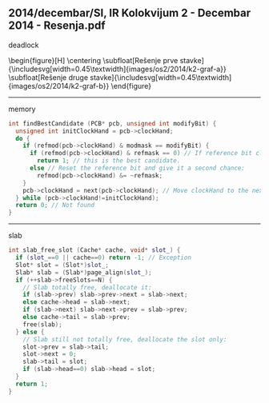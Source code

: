 2014/decembar/SI, IR Kolokvijum 2 - Decembar 2014 - Resenja.pdf
--------------------------------------------------------------------------------
deadlock

\begin{figure}[H]
\centering
\subfloat[Rešenje prve stavke]{\includesvg[width=0.45\textwidth]{images/os2/2014/k2-graf-a}}
\subfloat[Rešenje druge stavke]{\includesvg[width=0.45\textwidth]{images/os2/2014/k2-graf-b}}
\end{figure}

--------------------------------------------------------------------------------
memory
```cpp
int findBestCandidate (PCB* pcb, unsigned int modifyBit) { 
  unsigned int initClockHand = pcb->clockHand; 
  do { 
    if (refmod(pcb->clockHand) & modmask == modifyBit) { 
      if (refmod(pcb->clockHand) & refmask == 0) // If reference bit clear, 
        return 1; // this is the best candidate. 
      else // Reset the reference bit and give it a second chance: 
        refmod(pcb->clockHand) &= ~refmask; 
    } 
    pcb->clockHand = next(pcb->clockHand); // Move clockHand to the next 
  } while (pcb->clockHand!=initClockHand); 
  return 0; // Not found 
} 
```

--------------------------------------------------------------------------------
slab
```cpp
int slab_free_slot (Cache* cache, void* slot_) { 
  if (slot_==0 || cache==0) return -1; // Exception 
  Slot* slot = (Slot*)slot_; 
  Slab* slab = (Slab*)page_align(slot_); 
  if (++slab->freeSlots==N) { 
    // Slab totally free, deallocate it: 
    if (slab->prev) slab->prev->next = slab->next; 
    else cache->head = slab->next; 
    if (slab->next) slab->next->prev = slab->prev; 
    else cache->tail = slab->prev; 
    free(slab); 
  } else { 
    // Slab still not totally free, deallocate the slot only: 
    slot->prev = slab->tail; 
    slot->next = 0; 
    slab->tail = slot; 
    if (slab->head==0) slab->head = slot; 
  } 
  return 1; 
} 
```
